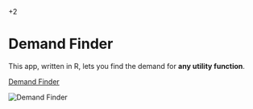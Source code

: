 +2

# Demand Finder

This app, written in R, lets you find the demand for **any utility function**.  

[Demand Finder](https://g-econ.shinyapps.io/demand)

![Demand Finder](../files/Images/demandFinder.png)